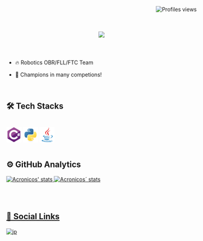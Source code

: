 <p align="right"> <img src="https://komarev.com/ghpvc/?username=Acronicoos&color=blue" alt="Profiles views" /> </p>
<h1 align="center">
  <a href="https://git.io/typing-svg">
    <img src="https://readme-typing-svg.herokuapp.com/?lines=Hi,+There!+👋;Nice+to+meet+you!💙&center=true&size=30">
  </a>
</h1>
<br>

- 🔥 Robotics OBR/FLL/FTC Team 

- 🔭 Champions in many competions!

<br>

## 🛠 Tech Stacks

<div style="display: inline_block"><br>
  <img align="center" alt="JP-Csharp" height="40" width="40" src="https://raw.githubusercontent.com/devicons/devicon/master/icons/csharp/csharp-original.svg">
  <img align="center" alt="JP-Python" height="40" width="40" src="https://raw.githubusercontent.com/devicons/devicon/master/icons/python/python-original.svg">
  <img align="center" alt="JP-Python" height="40" width="40" src="https://raw.githubusercontent.com/devicons/devicon/master/icons/java/java-original.svg">
</div>

 <br>
 
 ## ⚙️ GitHub Analytics
  <div align="left">
  <a href="https://github.com/Acronicoos">
  <img height="150em" src="https://github-readme-stats.vercel.app/api?username=Acronicoos&show_icons=true&theme=vision-friendly-dark" alt="Acronicos' stats"/>
  <img height="150em" src="https://github-readme-streak-stats.herokuapp.com/?user=Acronicoos&&theme=vision-friendly-dark" alt="Acronicos´ stats" />
    
    
 <br><br>
 ## 📲 Social Links   
   <div> 
<a href="https://instagram.com/acronicos.ftc" target="blank"><img align="center" src="https://raw.githubusercontent.com/rahuldkjain/github-profile-readme-generator/master/src/images/icons/Social/instagram.svg" alt="jp" height="30" width="40" /></a>
 
    
<div>

